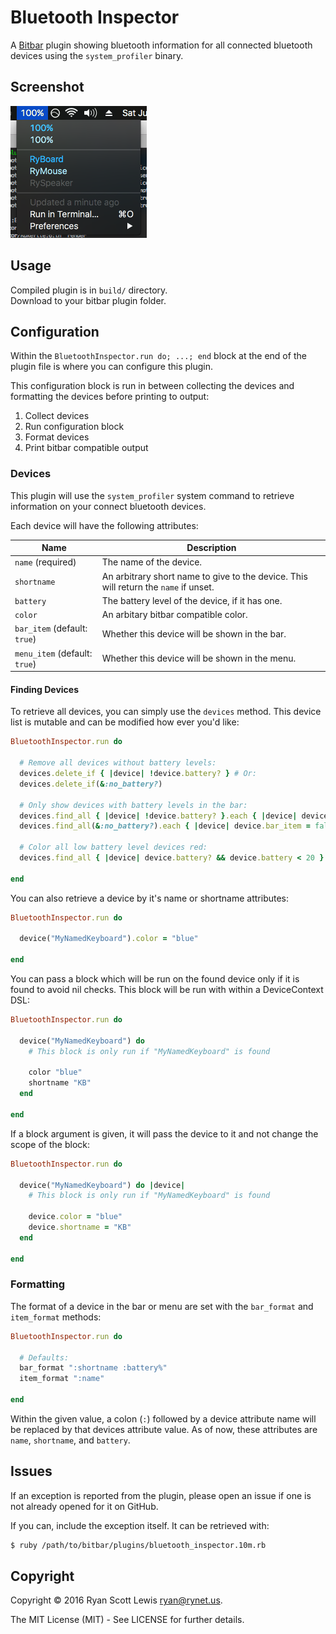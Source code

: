 # Bluetooth Inspector

A [Bitbar][bitbar] plugin showing bluetooth information for all connected bluetooth devices using
the `system_profiler` binary.

## Screenshot

![Screenshot](https://raw.githubusercontent.com/RyanScottLewis/bitbar-bluetooth_inspector/master/bitbar-bluetooth_inspector.png)

## Usage

Compiled plugin is in `build/` directory.  
Download to your bitbar plugin folder.

## Configuration

Within the `BluetoothInspector.run do; ...; end` block at the end of the plugin file is where you can
configure this plugin.  

This configuration block is run in between collecting the devices and formatting the devices before
printing to output:

1. Collect devices
1. Run configuration block
1. Format devices
1. Print bitbar compatible output

### Devices

This plugin will use the `system_profiler` system command to retrieve information on your connect bluetooth devices.

Each device will have the following attributes:

| Name                          | Description
|-------------------------------|---------------------------------------------------------------
| `name` (required)             | The name of the device.  
| `shortname`                   | An arbitrary short name to give to the device. This will return the `name` if unset.  
| `battery`                     | The battery level of the device, if it has one.  
| `color`                       | An arbitary bitbar compatible color.  
| `bar_item` (default: `true`)  | Whether this device will be shown in the bar.  
| `menu_item` (default: `true`) | Whether this device will be shown in the menu.

#### Finding Devices

To retrieve all devices, you can simply use the `devices` method.
This device list is mutable and can be modified how ever you'd like:

```rb
BluetoothInspector.run do

  # Remove all devices without battery levels:
  devices.delete_if { |device| !device.battery? } # Or:
  devices.delete_if(&:no_battery?)

  # Only show devices with battery levels in the bar:
  devices.find_all { |device| !device.battery? }.each { |device| device.bar_item = false } # Or:
  devices.find_all(&:no_battery?).each { |device| device.bar_item = false }

  # Color all low battery level devices red:
  devices.find_all { |device| device.battery? && device.battery < 20 }.each { |device| device.color = "red" }

end
```

You can also retrieve a device by it's name or shortname attributes:

```rb
BluetoothInspector.run do

  device("MyNamedKeyboard").color = "blue"

end
```

You can pass a block which will be run on the found device only if it is found to avoid nil checks.
This block will be run with within a DeviceContext DSL:

```rb
BluetoothInspector.run do

  device("MyNamedKeyboard") do
    # This block is only run if "MyNamedKeyboard" is found

    color "blue"
    shortname "KB"
  end

end
```

If a block argument is given, it will pass the device to it and not change the scope of the block:

```rb
BluetoothInspector.run do

  device("MyNamedKeyboard") do |device|
    # This block is only run if "MyNamedKeyboard" is found

    device.color = "blue"
    device.shortname = "KB"
  end

end
```

### Formatting

The format of a device in the bar or menu are set with the `bar_format` and `item_format` methods:

```rb
BluetoothInspector.run do

  # Defaults:
  bar_format ":shortname :battery%"
  item_format ":name"

end
```

Within the given value, a colon (`:`) followed by a device attribute name will be replaced by that devices attribute
value. As of now, these attributes are `name`, `shortname`, and `battery`.

## Issues

If an exception is reported from the plugin, please open an issue if one is not already opened for
it on GitHub.

If you can, include the exception itself. It can be retrieved with:

```sh
$ ruby /path/to/bitbar/plugins/bluetooth_inspector.10m.rb
```

## Copyright

Copyright © 2016 Ryan Scott Lewis <ryan@rynet.us>.

The MIT License (MIT) - See LICENSE for further details.

[bitbar]: https://getbitbar.com/
